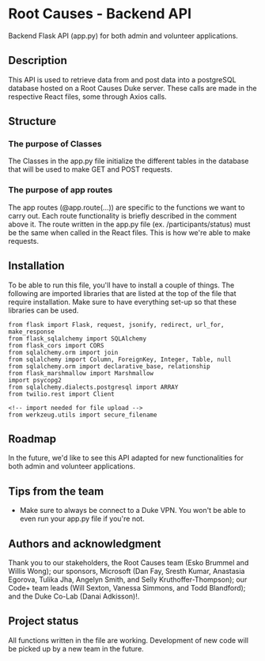 # Root Causes - Backend API

Backend Flask API (app.py) for both admin and volunteer applications.

<!-- ## Suggestions for a good README
Every project is different, so consider which of these sections apply to yours. The sections used in the template are suggestions for most open source projects. Also keep in mind that while a README can be too long and detailed, too long is better than too short. If you think your README is too long, consider utilizing another form of documentation rather than cutting out information. -->

## Description
<!-- Let people know what your project can do specifically. Provide context and add a link to any reference visitors might be unfamiliar with. A list of Features or a Background subsection can also be added here. If there are alternatives to your project, this is a good place to list differentiating factors. -->
This API is used to retrieve data from and post data into a postgreSQL database hosted on a Root Causes Duke server. These calls are made in the respective React files, some through Axios calls.

## Structure
### The purpose of Classes
The Classes in the app.py file initialize the different tables in the database that will be used to make GET and POST requests. 

### The purpose of app routes
The app routes (@app.route(...)) are specific to the functions we want to carry out. Each route functionality is briefly described in the comment above it. The route written in the app.py file (ex. /participants/status) must be the same when called in the React files. This is how we're able to make requests. 


## Installation
<!-- Within a particular ecosystem, there may be a common way of installing things, such as using Yarn, NuGet, or Homebrew. However, consider the possibility that whoever is reading your README is a novice and would like more guidance. Listing specific steps helps remove ambiguity and gets people to using your project as quickly as possible. If it only runs in a specific context like a particular programming language version or operating system or has dependencies that have to be installed manually, also add a Requirements subsection. -->
To be able to run this file, you'll have to install a couple of things. The following are imported libraries that are listed at the top of the file that require installation. Make sure to have everything set-up so that these libraries can be used.

```
from flask import Flask, request, jsonify, redirect, url_for, make_response
from flask_sqlalchemy import SQLAlchemy
from flask_cors import CORS
from sqlalchemy.orm import join
from sqlalchemy import Column, ForeignKey, Integer, Table, null
from sqlalchemy.orm import declarative_base, relationship
from flask_marshmallow import Marshmallow
import psycopg2
from sqlalchemy.dialects.postgresql import ARRAY
from twilio.rest import Client

<!-- import needed for file upload -->
from werkzeug.utils import secure_filename
```

## Roadmap
In the future, we'd like to see this API adapted for new functionalities for both admin and volunteer applications. 

## Tips from the team
* Make sure to always be connect to a Duke VPN. You won't be able to even run your app.py file if you're not.

## Authors and acknowledgment
<!-- Show your appreciation to those who have contributed to the project. -->
Thank you to our stakeholders, the Root Causes team (Esko Brummel and Willis Wong); our sponsors, Microsoft (Dan Fay, Sresth Kumar, Anastasia Egorova, Tulika Jha, Angelyn Smith, and Selly Kruthoffer-Thompson); our Code+ team leads (Will Sexton, Vanessa Simmons, and Todd Blandford); and the Duke Co-Lab (Danai Adkisson)!.

## Project status
All functions written in the file are working. Development of new code will be picked up by a new team in the future.

<!-- If you have run out of energy or time for your project, put a note at the top of the README saying that development has slowed down or stopped completely. Someone may choose to fork your project or volunteer to step in as a maintainer or owner, allowing your project to keep going. You can also make an explicit request for maintainers. -->
